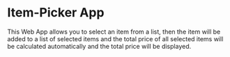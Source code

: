 # Item-Picker App
This Web App allows you to select an item from a list, then the item will be added to a list of selected items and the total price of all selected items will be calculated automatically and the total price will be displayed.
